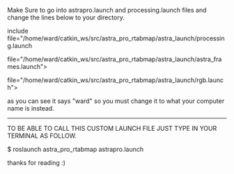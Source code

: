 Make Sure to go into astrapro.launch and processing.launch files and change the lines below to your directory. 
  
include file="/home/ward/catkin_ws/src/astra_pro_rtabmap/astra_launch/processing.launch

file="/home/ward/catkin_ws/src/astra_pro_rtabmap/astra_launch/astra_frames.launch">

file="/home/ward/catkin_ws/src/astra_pro_rtabmap/astra_launch/rgb.launch">

as you can see it says "ward" so you must change it to what your computer name is instead. 

******************************************************************************************************************


TO BE ABLE TO CALL THIS CUSTOM LAUNCH FILE JUST TYPE IN YOUR TERMINAL AS FOLLOW. 

$ roslaunch astra_pro_rtabmap astrapro.launch 




thanks for reading :) 
